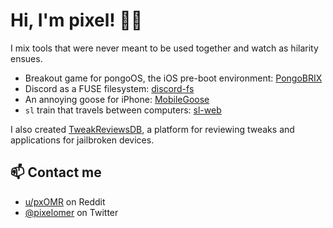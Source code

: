 # Hi, I'm pixel! 👋🏻

I mix tools that were never meant to be used together and watch as hilarity ensues.

- Breakout game for pongoOS, the iOS pre-boot environment: [PongoBRIX](https://github.com/pixelomer/PongoBRIX)
- Discord as a FUSE filesystem: [discord-fs](https://github.com/pixelomer/discord-fs)
- An annoying goose for iPhone: [MobileGoose](https://github.com/pixelomer/MobileGoose)
- `sl` train that travels between computers: [sl-web](https://github.com/pixelomer/sl-web)

I also created [TweakReviewsDB](https://tweakreviews.pixelomer.com), a platform for reviewing tweaks and applications for jailbroken devices.

## 📫 Contact me

- [u/pxOMR](https://reddit.com/u/pxOMR) on Reddit
- [@pixelomer](https://twitter.com/pixelomer) on Twitter